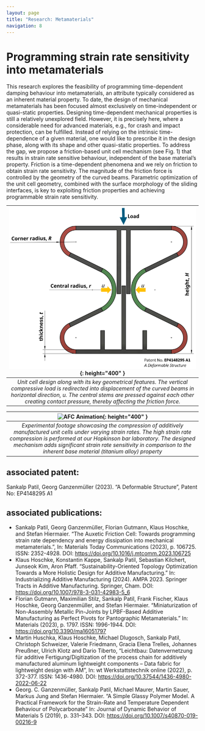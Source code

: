 ```yaml
---
layout: page
title: "Research: Metamaterials"
navigation: 8
---
```


# Programming strain rate sensitivity into metamaterials

This research explores the feasibility of programming time-dependent damping behaviour into metamaterials, an attribute typically considered as an inherent material property. To date, the design of mechanical metamaterials has been focused almost exclusively on time-independent or quasi-static properties. Designing time-dependent mechanical properties is still a relatively unexplored field. However, it is precisely here, where a considerable need for advanced materials, e.g., for crash and impact protection, can be fulfilled. Instead of relying on the intrinsic time-dependence of a given material, one would like to prescribe it in the design phase, along with its shape and other quasi-static properties. To address the gap, we propose a friction-based unit cell mechanism (see Fig. 1) that results in strain rate sensitive behaviour, independent of the base material’s property. Friction is a time-dependent phenomena and we rely on friction to obtain strain rate sensitivity. The magnitude of the friction force is controlled by the geometry of the curved beams. Parametric optimization of the unit cell geometry, combined with the surface morphology of the sliding interfaces, is key to exploiting friction properties and achieving programmable strain rate sensitivity.

| ![AFC Unit Cell](/images/research/metamaterials/AFC_Unit%20Cell.png){: height="400" } |
|:--:|
| *Unit cell design along with its key geometrical features. The vertical compressive load is redirected into displacement of the curved beams in horizontal direction, u. The central stems are pressed against each other creating contact pressure, thereby affecting the friction force.* |

| ![AFC Animation](/images/research/metamaterials/AFC_animation.webp){: height="400" } |
|:--:|
| *Experimental footage showcasing the compression of additively manufactured unit cells under varying strain rates. The high strain rate compression is performed at our Hopkinson bar laboratory. The designed mechanism adds significant strain rate sensitivity in comparison to the inherent base material (titanium alloy) property* |


## associated patent:
Sankalp Patil, Georg Ganzenmüller (2023). “A Deformable Structure”, Patent No: EP4148295 A1

## associated publications:
- Sankalp Patil, Georg Ganzenmüller, Florian Gutmann, Klaus Hoschke, and Stefan Hiermaier. “The Auxetic Friction Cell: Towards programming strain rate dependency and energy dissipation into mechanical metamaterials.”, In: Materials Today Communications (2023), p. 106725. ISSN: 2352-4928. DOI: https://doi.org/10.1016/j.mtcomm.2023.106725
- Klaus Hoschke, Konstantin Kappe, Sankalp Patil, Sebastian Kilchert, Junseok Kim, Aron Pfaff. “Sustainability-Oriented Topology Optimization Towards a More Holistic Design for Additive Manufacturing.” In: Industrializing Additive Manufacturing (2024). AMPA 2023. Springer Tracts in Additive Manufacturing. Springer, Cham. DOI: https://doi.org/10.1007/978-3-031-42983-5_6
- Florian Gutmann, Maximilian Stilz, Sankalp Patil, Frank Fischer, Klaus Hoschke, Georg Ganzenmüller, and Stefan Hiermaier. “Miniaturization of Non-Assembly Metallic Pin-Joints by LPBF-Based Additive Manufacturing as Perfect Pivots for Pantographic Metamaterials.” In: Materials (2023), p. 1797. ISSN: 1996-1944. DOI: https://doi.org/10.3390/ma16051797
- Martin Huschka, Klaus Hoschke, Michael Dlugosch, Sankalp Patil, Christoph Schweizer, Valerie Friedmann, Gracia Elena Trelles, Johannes Preußner, Ulrich Klotz and Dario Tiberto, “Leichtbau: Datenvernetzung für additive Fertigung/Digitization of the process chain for additively manufactured aluminum lightweight components – Data fabric for lightweight design with AM”, In: wt Werkstattstechnik online (2022), p. 372-377. ISSN: 1436-4980. DOI: https://doi.org/10.37544/1436-4980-2022-06-22
- Georg. C. Ganzenmüller, Sankalp Patil, Michael Maurer, Martin Sauer, Markus Jung and Stefan Hiermaier. “A Simple Glassy Polymer Model. A Practical Framework for the Strain-Rate and Temperature Dependent Behaviour of Polycarbonate” In: Journal of Dynamic Behavior of Materials 5 (2019), p. 331–343. DOI: https://doi.org/10.1007/s40870-019-00216-9 